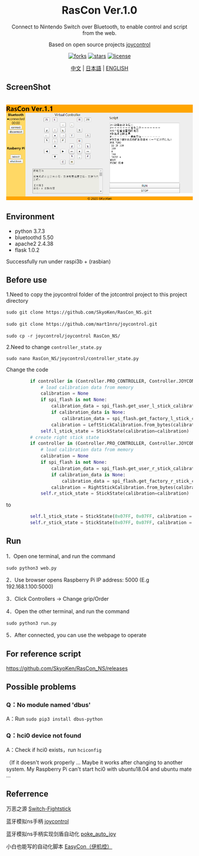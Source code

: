 <div align="center">
  <h1>RasCon Ver.1.0</h1>
  <p>Connect to Nintendo Switch over Bluetooth, to enable control and script from the web.</p>
  <p>Based on open source projects  <a href="https://github.com/mart1nro/joycontrol">joycontrol</a></p>
  <p>
  <a href="https://github.com/SkyoKen/RasCon_NS"><img src="https://img.shields.io/github/forks/SkyoKen/RasCon_NS.svg" alt="forks"></a>
  <a href="https://github.com/SkyoKen/RasCon_NS"><img src="https://img.shields.io/github/stars/SkyoKen/RasCon_NS.svg" alt="stars"></a>
  <a href="https://github.com/SkyoKen/RasCon_NS"><img src="https://img.shields.io/github/license/SkyoKen/RasCon_NS.svg" alt="license"></a>
  </p>
  <p>
  <a href="README.md">中文</a> | 
  <a href="README_JP.md">日本語</a> | 
  <a href="README_EN.md">ENGLISH</a>
</p>
</div>

## ScreenShot
<br/>
<img src="image.png">
<br/>

## Environment
* python 3.7.3
* bluetoothd 5.50
* apache2 2.4.38  
* flask 1.0.2 

Successfully run under raspi3b + (rasbian)

## Before use
1.Need to copy the joycontrol folder of the jotcontrol project to this project directory
```
sudo git clone https://github.com/SkyoKen/RasCon_NS.git

sudo git clone https://github.com/mart1nro/joycontrol.git

sudo cp -r joycontrol/joycontrol RasCon_NS/
```
2.Need to change `controller_state.py`
```
sudo nano RasCon_NS/joycontrol/controller_state.py
```
Change the code
```python
         if controller in (Controller.PRO_CONTROLLER, Controller.JOYCON_L):
             # load calibration data from memory
             calibration = None
             if spi_flash is not None:
                 calibration_data = spi_flash.get_user_l_stick_calibration()
                 if calibration_data is None:
                     calibration_data = spi_flash.get_factory_l_stick_calibration()
                 calibration = LeftStickCalibration.from_bytes(calibration_data)
             self.l_stick_state = StickState(calibration=calibration)
         # create right stick state
         if controller in (Controller.PRO_CONTROLLER, Controller.JOYCON_R):
             # load calibration data from memory
             calibration = None
             if spi_flash is not None:
                 calibration_data = spi_flash.get_user_r_stick_calibration()
                 if calibration_data is None:
                     calibration_data = spi_flash.get_factory_r_stick_calibration()
                 calibration = RightStickCalibration.from_bytes(calibration_data)
             self.r_stick_state = StickState(calibration=calibration)
```
to
```python
         self.l_stick_state = StickState(0x07FF, 0x07FF, calibration = _StickCalibration(0x07FF, 0x07FF, 0x07FF, 0x07FF, 0x07FF, 0x07FF))
         self.r_stick_state = StickState(0x07FF, 0x07FF, calibration = _StickCalibration(0x07FF, 0x07FF, 0x07FF, 0x07FF, 0x07FF, 0x07FF))
```
## Run
1．Open one terminal, and run the command
```
sudo python3 web.py
```
2．Use browser opens Raspberry Pi IP address: 5000 (E.g 192.168.1.100:5000)

3．Click Controllers -> Change grip/Order

4．Open the other terminal, and run the command
```
sudo python3 run.py
```
5．After connected, you can use the webpage to operate

## For reference script
https://github.com/SkyoKen/RasCon_NS/releases

## Possible problems

### Q：No module named 'dbus'

A：Run `sudo pip3 install dbus-python`

### Q：hci0 device not found
A：Check if hci0 exists，run `hciconfig`

（If it doesn't work properly ... Maybe it works after changing to another system. My Raspberry Pi can't start hci0 with ubuntu18.04 and ubuntu mate ...

## Referrence
万恶之源 [Switch-Fightstick](https://github.com/progmem/Switch-Fightstick)

蓝牙模拟ns手柄 [joycontrol](https://github.com/mart1nro/joycontrol)

蓝牙模拟ns手柄实现剑盾自动化 [poke_auto_joy](https://github.com/xxwsL/poke_auto_joy)

小白也能写的自动化脚本 [EasyCon（伊机控）](https://github.com/nukieberry/PokemonTycoon)




